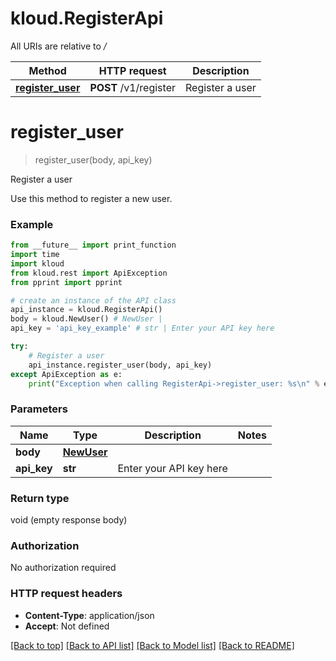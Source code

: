 # kloud.RegisterApi

All URIs are relative to */*

Method | HTTP request | Description
------------- | ------------- | -------------
[**register_user**](RegisterApi.md#register_user) | **POST** /v1/register | Register a user

# **register_user**
> register_user(body, api_key)

Register a user

Use this method to register a new user.

### Example
```python
from __future__ import print_function
import time
import kloud
from kloud.rest import ApiException
from pprint import pprint

# create an instance of the API class
api_instance = kloud.RegisterApi()
body = kloud.NewUser() # NewUser | 
api_key = 'api_key_example' # str | Enter your API key here

try:
    # Register a user
    api_instance.register_user(body, api_key)
except ApiException as e:
    print("Exception when calling RegisterApi->register_user: %s\n" % e)
```

### Parameters

Name | Type | Description  | Notes
------------- | ------------- | ------------- | -------------
 **body** | [**NewUser**](NewUser.md)|  | 
 **api_key** | **str**| Enter your API key here | 

### Return type

void (empty response body)

### Authorization

No authorization required

### HTTP request headers

 - **Content-Type**: application/json
 - **Accept**: Not defined

[[Back to top]](#) [[Back to API list]](../README.md#documentation-for-api-endpoints) [[Back to Model list]](../README.md#documentation-for-models) [[Back to README]](../README.md)

